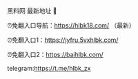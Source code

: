 黑料网 最新地址 👋

⏰免翻入口导航：https://hlbk18.com/ （最新）

⏰免翻入口1：https://jyfru.5vxhlbk.com/

⏰免翻入口2：https://baihlbk.com/

telegram:https://t.me/hlbk_zx
